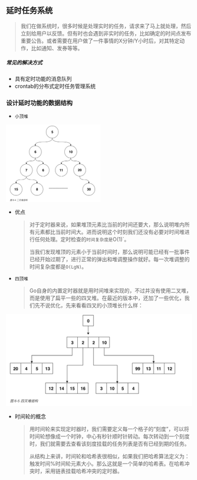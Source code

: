 ## 延时任务系统

> 我们在做系统时，很多时候是处理实时的任务，请求来了马上就处理，然后立刻给用户以反馈。但有时也会遇到非实时的任务，比如确定的时间点发布重要公告。或者需要在用户做了一件事情的X分钟/Y小时后，对其特定动作，比如通知、发券等等。

##### 常见的解决方式

* 具有定时功能的消息队列
* crontab的分布式定时任务管理系统



### 设计延时功能的数据结构

* `小顶堆`

<img src="./分布式/images/image-20200412215011463.png" alt="image-20200412215011463" style="zoom: 25%;" />

* 优点

  > 对于定时器来说，如果堆顶元素比当前的时间还要大，那么说明堆内所有元素都比当前时间大。进而说明这个时刻我们还没有必要对时间堆进行任何处理。定时检查的`时间复杂度是`O(1)`。
  >
  > 当我们发现堆顶的元素小于当前时间时，那么说明可能已经有一批事件已经开始过期了，进行正常的弹出和堆调整操作就好。每一次堆调整的时间复杂度都是`O(LgN)`。







* `四顶堆`

  > Go自身的内置定时器就是用时间堆来实现的，不过并没有使用二叉堆，而是使用了扁平一些的四叉堆。在最近的版本中，还加了一些优化，我们先不说优化，先来看看四叉的小顶堆长什么样：



![image-20200412220024782](分布式/images/image-20200412220024782.png)

* 时间轮的概念

  >​        用时间轮来实现定时器时，我们需要定义每一个格子的“刻度”，可以将时间轮想像成一个时钟，中心有秒针顺时针转动。每次转动到一个刻度时，我们就需要去查看该刻度挂载的任务列表是否有已经到期的任务。
  >
  >​        从结构上来讲，时间轮和哈希表很相似，如果我们把哈希算法定义为：触发时间%时间轮元素大小。那么这就是一个简单的哈希表。在哈希冲突时，采用链表挂载哈希冲突的定时器。

  